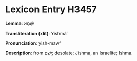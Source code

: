 # Lexicon Entry H3457

**Lemma**: יִשְׁמָא

**Transliteration (xlit)**: Yishmâʼ

**Pronunciation**: yish-maw'

**Description**:
from יָשַׁם; desolate; Jishma, an Israelite; Ishma.
